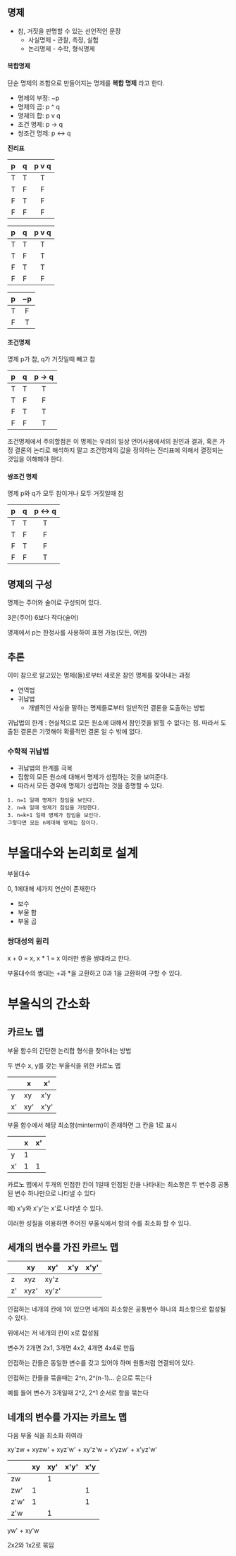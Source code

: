 ## 명제

- 참, 거짓을 판명할 수 있는 선언적인 문장
  - 사실명제 - 관찰, 측정, 실험
  - 논리명제 - 수학, 형식명제



#### 복합명제

단순 명제의 조합으로 만들어지는 명제를 **복합 명제** 라고 한다.

- 명제의 부정: ~p
- 명제의 곱: p ^ q
- 명제의 합: p v q
- 조건 명제: p -> q
- 쌍조건 명제: p <-> q



**진리표**

|  p   |  q   | p v q |
| :--: | :--: | :---: |
|  T   |  T   |   T   |
|  T   |  F   |   F   |
|  F   |  T   |   F   |
|  F   |  F   |   F   |

|  p   |  q   | p v q |
| :--: | :--: | :---: |
|  T   |  T   |   T   |
|  T   |  F   |   T   |
|  F   |  T   |   T   |
|  F   |  F   |   F   |

|  p   |  ~p  |
| :--: | :--: |
|  T   |  F   |
|  F   |  T   |



#### 조건명제

명제 p가 참, q가 거짓일때 빼고 참

|  p   |  q   | p -> q |
| :--: | :--: | :----: |
|  T   |  T   |   T    |
|  T   |  F   |   F    |
|  F   |  T   |   T    |
|  F   |  F   |   T    |

조건명제에서 주의할점은 이 명제는 우리의 일상 언어사용에서의 원인과 결과, 혹은 가정 결론의 논리로 해석하지 말고 조건명제의 값을 정의하는 진리표에 의해서 결정되는 것임을 이해해야 한다.



#### 쌍조건 명제

명제  p와 q가 모두 참이거나 모두 거짓일때 참

|  p   |  q   | p <-> q |
| :--: | :--: | :-----: |
|  T   |  T   |    T    |
|  T   |  F   |    F    |
|  F   |  T   |    F    |
|  F   |  F   |    T    |



## 명제의 구성

명제는 주어와 술어로 구성되어 있다. 

3은(주어) 6보다 작다(술어)

명제에서 p는 한정사를 사용하여 표현 가능(모든, 어떤)



## 추론

이미 참으로 알고있는 명제(들)로부터 새로운 참인 명제를 찾아내는 과정

- 연역법
- 귀납법
  - 개별적인 사실을 말하는 명제들로부터 일반적인 결론을 도출하는 방법



귀납법의 한계 : 현실적으로 모든 원소에 대해서 참인것을 밝힐 수 없다는 점. 따라서 도출된 결론은 기껏해야 확률적인 결론 일 수 밖에 없다.



### 수학적 귀납법

- 귀납법의 한계를 극복
- 집합의 모든 원소에 대해서 명제가 성립하는 것을 보여준다.
- 따라서 모든 경우에 명제가 성립하는 것을 증명할 수 있다.

```
1. n=1 일때 명제가 참임을 보인다.
2. n=k 일때 명제가 참임을 가정한다.
3. n=k+1 일때 명제가 참임을 보인다.
그렇다면 모든 n에대해 명제는 참이다.
```



# 부울대수와 논리회로 설계

부울대수

0, 1에대해 세가지 연산이 존재한다

- 보수
- 부울 합
- 부울 곱



### 쌍대성의 원리

x + 0 = x, x * 1 = x 이러한 쌍을 쌍대라고 한다.

부울대수의 쌍대는 +과 *을 교환하고 0과 1을 교환하여 구할 수 있다.



# 부울식의 간소화

## 카르노 맵

부울 함수의 간단한 논리합 형식을 찾아내는 방법

두 변수 x, y를 갖는 부울식을 위한 카르노 맵

|      | x    | x'   |
| ---- | ---- | ---- |
| y    | xy   | x'y  |
| x'   | xy'  | x'y' |

부울 함수에서 해당 최소항(minterm)이 존재하면 그 칸을 1로 표시

|      | x    | x'   |
| ---- | ---- | ---- |
| y    | 1    |      |
| x'   | 1    | 1    |

카르노 맵에서 두개의 인접한 칸이 1일때 인접된 칸을 나타내는 최소항은 두 변수중 공통된 변수 하나만으로 나타낼 수 있다

예) x'y와 x'y'는 x'로 나타낼 수 있다.

이러한 성질을 이용하면 주어진 부울식에서 항의 수를 최소화 할 수 있다.



## 세개의 변수를 가진 카르노 맵

|      | xy   | xy'   | x'y  | x'y' |
| ---- | ---- | ----- | ---- | ---- |
| z    | xyz  | xy'z  |      |      |
| z'   | xyz' | xy'z' |      |      |

인접하는 네개의 칸에 1이 있으면 네개의 최소항은 공통변수 하나의 최소항으로 합성될 수 있다.

위에서는 저 네개의 칸이 x로 합성됨



변수가 2개면 2x1, 3개면 4x2, 4개면 4x4로 만듬

인접하는 칸들은 동일한 변수를 갖고 있어야 하며 원통처럼 연결되어 있다.

인접하는 칸들을 묶을때는 2^n, 2^(n-1)... 순으로 묶는다

예를 들어 변수가 3개일때 2^2, 2^1 순서로 항을 묶는다



## 네개의 변수를 가지는 카르노 맵

다음 부울 식을 최소화 하여라

xy'zw + xyzw' + xyz'w' + xy'z'w + x'yzw' + x'yz'w'

|      | xy   | xy'  | x'y' | x'y  |
| ---- | ---- | ---- | ---- | ---- |
| zw   |      | 1    |      |      |
| zw'  | 1    |      |      | 1    |
| z'w' | 1    |      |      | 1    |
| z'w  |      | 1    |      |      |

yw' + xy'w

2x2와 1x2로 묶임
